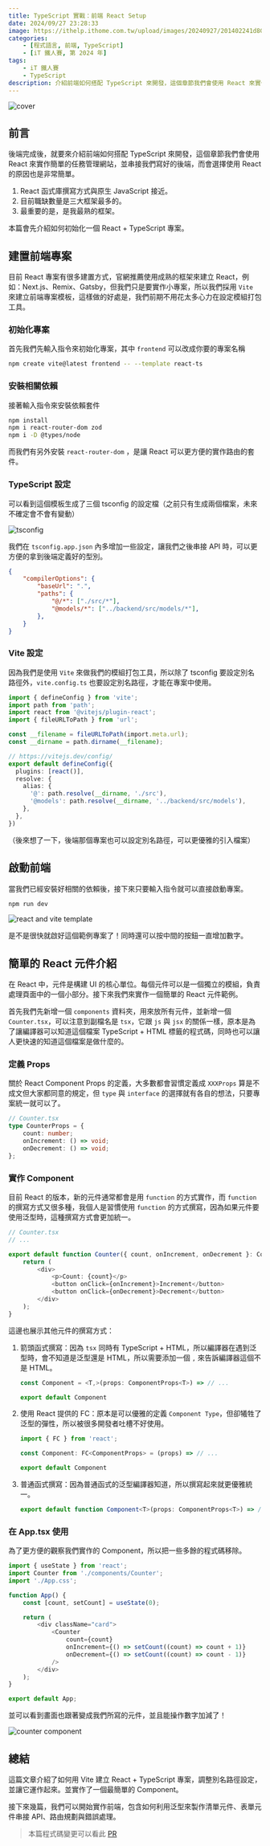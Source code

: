 ```yaml
---
title: TypeScript 實戰：前端 React Setup
date: 2024/09/27 23:28:33
image: https://ithelp.ithome.com.tw/upload/images/20240927/201402241d8G0mpfAq.png
categories:
    - [程式語言, 前端, TypeScript]
    - [iT 鐵人賽, 第 2024 年]
tags: 
    - iT 鐵人賽
    - TypeScript
description: 介紹前端如何搭配 TypeScript 來開發，這個章節我們會使用 React 來實作簡單的任務管理網站，並串接我們寫好的後端，而會選擇使用 React 的原因也是非常簡單。1. React 函式庫撰寫方式與原生 JavaScript 接近。2. 目前職缺數量是三大框架最多的。3. 最重要的是，是我最熟的框架。本篇會先介紹如何初始化一個 React + TypeScript 專案。
---
```


![cover](https://ithelp.ithome.com.tw/upload/images/20240927/201402241d8G0mpfAq.png)

## 前言

後端完成後，就要來介紹前端如何搭配 TypeScript 來開發，這個章節我們會使用 React 來實作簡單的任務管理網站，並串接我們寫好的後端，而會選擇使用 React 的原因也是非常簡單。

1. React 函式庫撰寫方式與原生 JavaScript 接近。
2. 目前職缺數量是三大框架最多的。
3. 最重要的是，是我最熟的框架。

本篇會先介紹如何初始化一個 React + TypeScript 專案。

## 建置前端專案

目前 React 專案有很多建置方式，官網推薦使用成熟的框架來建立 React，例如：Next.js、Remix、Gatsby，但我們只是要實作小專案，所以我們採用 `Vite` 來建立前端專案模板，這樣做的好處是，我們前期不用花太多心力在設定模組打包工具。

### 初始化專案

首先我們先輸入指令來初始化專案，其中 `frontend` 可以改成你要的專案名稱

```bash
npm create vite@latest frontend -- --template react-ts
```

### 安裝相關依賴

接著輸入指令來安裝依賴套件

```bash
npm install
npm i react-router-dom zod
npm i -D @types/node
```

而我們有另外安裝 `react-router-dom` ，是讓 React 可以更方便的實作路由的套件。

### TypeScript 設定

可以看到這個模板生成了三個 tsconfig 的設定檔（之前只有生成兩個檔案，未來不確定會不會有變動）

![tsconfig](https://ithelp.ithome.com.tw/upload/images/20240927/20140224G8HFSACenC.png)

我們在 `tsconfig.app.json` 內多增加一些設定，讓我們之後串接 API 時，可以更方便的拿到後端定義好的型別。

```json
{
    "compilerOptions": {
        "baseUrl": ".",
        "paths": {
            "@/*": ["./src/*"],
            "@models/*": ["../backend/src/models/*"],
        },   
    }
}
```

### Vite 設定

因為我們是使用 `Vite` 來做我們的模組打包工具，所以除了 tsconfig 要設定別名路徑外，`vite.config.ts` 也要設定別名路徑，才能在專案中使用。

```ts
import { defineConfig } from 'vite';
import path from 'path';
import react from '@vitejs/plugin-react';
import { fileURLToPath } from 'url';

const __filename = fileURLToPath(import.meta.url);
const __dirname = path.dirname(__filename);

// https://vitejs.dev/config/
export default defineConfig({
  plugins: [react()],
  resolve: {
    alias: {
      '@': path.resolve(__dirname, './src'),
      '@models': path.resolve(__dirname, '../backend/src/models'),
    },
  },
})
```

（後來想了一下，後端那個專案也可以設定別名路徑，可以更優雅的引入檔案）

## 啟動前端

當我們已經安裝好相關的依賴後，接下來只要輸入指令就可以直接啟動專案。

```ts
npm run dev
```

![react and vite template](https://ithelp.ithome.com.tw/upload/images/20240927/201402244PjUqZVwhI.png)

是不是很快就啟好這個範例專案了！同時還可以按中間的按鈕一直增加數字。

## 簡單的 React 元件介紹

在 React 中，元件是構建 UI 的核心單位。每個元件可以是一個獨立的模組，負責處理頁面中的一個小部分。接下來我們來實作一個簡單的 React 元件範例。

首先我們先新增一個 `components` 資料夾，用來放所有元件，並新增一個 `Counter.tsx`，可以注意到副檔名是 `tsx`，它跟 `js` 與 `jsx` 的關係一樣，原本是為了讓編譯器可以知道這個檔案 TypeScript + HTML 標籤的程式碼，同時也可以讓人更快速的知道這個檔案是做什麼的。

### 定義 Props

關於 React Component Props 的定義，大多數都會習慣定義成 `XXXProps` 算是不成文但大家都同意的規定，但 `type` 與 `interface` 的選擇就有各自的想法，只要專案統一就可以了。

```ts
// Counter.tsx
type CounterProps = {
    count: number;
    onIncrement: () => void;
    onDecrement: () => void;
};
```

### 實作 Component

目前 React 的版本，新的元件通常都會是用 `function` 的方式實作，而 `function` 的撰寫方式又很多種，我個人是習慣使用 `function` 的方式撰寫，因為如果元件要使用泛型時，這種撰寫方式會更加統一。

```ts
// Counter.tsx
// ...

export default function Counter({ count, onIncrement, onDecrement }: CounterProps) {
    return (
        <div>
            <p>Count: {count}</p>
            <button onClick={onIncrement}>Increment</button>
            <button onClick={onDecrement}>Decrement</button>
        </div>
    );
}
```

這邊也展示其他元件的撰寫方式：

1. 箭頭函式撰寫：因為 `tsx` 同時有 TypeScript + HTML，所以編譯器在遇到泛型時，會不知道是泛型還是 HTML，所以需要添加一個 `,` 來告訴編譯器這個不是 HTML。
    ```ts
    const Component = <T,>(props: ComponentProps<T>) => // ...

    export default Component
    ```
2. 使用 React 提供的 FC：原本是可以優雅的定義 `Component Type`，但卻犧牲了泛型的彈性，所以被很多開發者吐槽不好使用。
    ```ts
    import { FC } from 'react';

    const Component: FC<ComponentProps> = (props) => // ...

    export default Component
    ```
3. 普通函式撰寫：因為普通函式的泛型編譯器知道，所以撰寫起來就更優雅統一。
    ```ts
    export default function Component<T>(props: ComponentProps<T>) => // ...
    ```
    
### 在 App.tsx 使用

為了更方便的觀察我們實作的 Component，所以把一些多餘的程式碼移除。

```ts
import { useState } from 'react';
import Counter from './components/Counter';
import './App.css';

function App() {
    const [count, setCount] = useState(0);

    return (
        <div className="card">
            <Counter
                count={count}
                onIncrement={() => setCount((count) => count + 1)}
                onDecrement={() => setCount((count) => count - 1)}
            />
        </div>
    );
}

export default App;
```

並可以看到畫面也跟著變成我們所寫的元件，並且能操作數字加減了！

![counter component](https://ithelp.ithome.com.tw/upload/images/20240927/20140224JP2ld6kQWT.png)

## 總結

這篇文章介紹了如何用 Vite 建立 React + TypeScript 專案，調整別名路徑設定，並讓它運作起來。並實作了一個最簡單的 Component。

接下來幾篇，我們可以開始實作前端，包含如何利用泛型來製作清單元件、表單元件串接 API、路由規劃與錯誤處理。

> 本篇程式碼變更可以看此 [PR](https://github.com/JohnsonMao/2024ironman-typescript/pull/6)
